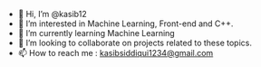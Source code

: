 - 👋 Hi, I’m @kasib12
- 👀 I’m interested in Machine Learning, Front-end and C++.
- 🌱 I’m currently learning Machine Learning
- 💞️ I’m looking to collaborate on projects related to these topics.
- 📫 How to reach me : kasibsiddiqui1234@gmail.com

<!---
kasib12/kasib12 is a ✨ special ✨ repository because its `README.md` (this file) appears on your GitHub profile.
You can click the Preview link to take a look at your changes.
--->

